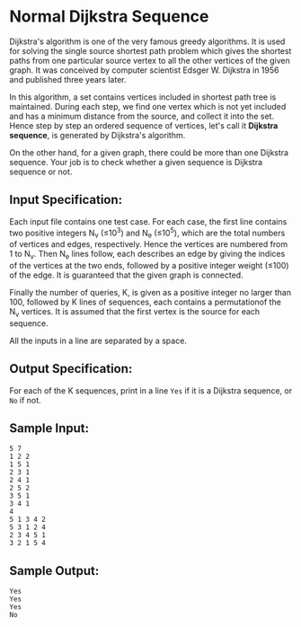 # Normal Dijkstra Sequence
Dijkstra's algorithm is one of the very famous greedy algorithms.
It is used for solving the single source shortest path problem which gives the shortest paths from one particular source vertex to all the other vertices of the given graph. It was conceived by computer scientist Edsger W. Dijkstra in 1956 and published three years later.

In this algorithm, a set contains vertices included in shortest path tree is maintained. During each step, we find one vertex which is not yet included and has a minimum distance from the source, and collect it into the set. Hence step by step an ordered sequence of vertices, let's call it **Dijkstra sequence**, is generated by Dijkstra's algorithm.

On the other hand, for a given graph, there could be more than one Dijkstra sequence. Your job is to check whether a given sequence is Dijkstra sequence or not.
## Input Specification:
Each input file contains one test case. For each case, the first line contains two positive integers N<sub>v</sub> (≤10<sup>3</sup>) and N<sub>e</sub> (≤10<sup>5</sup>), which are the total numbers of vertices and edges, respectively. Hence the vertices are numbered from 1 to N<sub>v</sub>.
Then N<sub>e</sub> lines follow, each describes an edge by giving the indices of the vertices at the two ends, followed by a positive integer weight (≤100) of the edge. It is guaranteed that the given graph is connected.

Finally the number of queries, K, is given as a positive integer no larger than 100, followed by K lines of sequences, each contains a permutationof the N<sub>v</sub> vertices. It is assumed that the first vertex is the source for each sequence.

All the inputs in a line are separated by a space.
## Output Specification:
For each of the K sequences, print in a line `Yes` if it is a Dijkstra sequence, or `No` if not.
## Sample Input:
```
5 7
1 2 2
1 5 1
2 3 1
2 4 1
2 5 2
3 5 1
3 4 1
4
5 1 3 4 2
5 3 1 2 4
2 3 4 5 1
3 2 1 5 4
```
## Sample Output:
```
Yes
Yes
Yes
No

```
